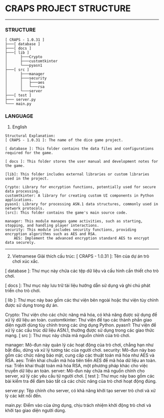 # CRAPS PROJECT STRUCTURE
---
### STRUCTURE
```
[ CRAPS - 1.0.31 ]
├───[ database ]
├───[ docs ]
├───[ lib ]
│      ├───Crypto
│      ├───customtkinter
│      └───pyasn1
├───[ src ]
│      ├───manager
│      ├───security
│      │   ├───aes
│      │   └───rsa
│      └───server
├───[ test ]
├─── server.py
└─── main.py
```
### LANGUAGE
1. English
```
Structural Explanation:
[ CRAPS - 1.0.31 ]: The name of the dice game project.

[ database ]: This folder contains the data files and configurations required for the game.

[ docs ]: This folder stores the user manual and development notes for the game.

[lib]: This folder includes external libraries or custom libraries used in the project.

Crypto: Library for encryption functions, potentially used for secure data processing.
customtkinter: A library for creating custom UI components in Python applications.
pyasn1: Library for processing ASN.1 data structures, commonly used in network protocols.
[src]: This folder contains the game's main source code.

manager: This module manages game activities, such as starting, stopping, and handling player interactions.
security: This module includes security functions, providing encryption algorithms such as AES and RSA.
    AES: Implement the advanced encryption standard AES to encrypt data securely.

```
---
2. Vietnamese
Giải thích cấu trúc:
[ CRAPS - 1.0.31 ]: Tên của dự án trò chơi xúc xắc.

[ database ]: Thư mục này chứa các tệp dữ liệu và cấu hình cần thiết cho trò chơi.

[ docs ]: Thư mục này lưu trữ tài liệu hướng dẫn sử dụng và ghi chú phát triển cho trò chơi.

[ lib ]: Thư mục này bao gồm các thư viện bên ngoài hoặc thư viện tùy chỉnh được sử dụng trong dự án.

Crypto: Thư viện cho các chức năng mã hóa, có khả năng được sử dụng để xử lý dữ liệu an toàn.
customtkinter: Thư viện để tạo các thành phần giao diện người dùng tùy chỉnh trong các ứng dụng Python.
pyasn1: Thư viện để xử lý các cấu trúc dữ liệu ASN.1, thường được sử dụng trong các giao thức mạng.
[ src ]: Thư mục này chứa mã nguồn chính của trò chơi.

manager: Mô-đun này quản lý các hoạt động của trò chơi, chẳng hạn như bắt đầu, dừng và xử lý tương tác của người chơi.
security: Mô-đun này bao gồm các chức năng bảo mật, cung cấp các thuật toán mã hóa như AES và RSA.
    aes: Triển khai chuẩn mã hóa tiên tiến AES để mã hóa dữ liệu an toàn.
    rsa: Triển khai thuật toán mã hóa RSA, một phương pháp khác cho việc truyền dữ liệu an toàn.
server: Mô-đun này chứa mã nguồn chính cho server, xử lý các yêu cầu từ người chơi.
[ test ]: Thư mục này bao gồm các bài kiểm tra để đảm bảo tất cả các chức năng của trò chơi hoạt động đúng.

server.py: Tệp chính cho server, có khả năng khởi tạo server trò chơi và xử lý các kết nối đến.

main.py: Điểm vào của ứng dụng, chịu trách nhiệm khởi động trò chơi và khởi tạo giao diện người dùng.